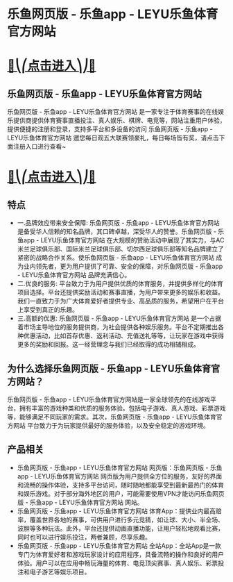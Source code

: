 # 乐鱼网页版 - 乐鱼app - LEYU乐鱼体育官方网站

# [🍉⎝⎛点击进入⎞⎠🍉](https://kkdd668.cn)
## 乐鱼网页版 - 乐鱼app - LEYU乐鱼体育官方网站
乐鱼网页版 - 乐鱼app - LEYU乐鱼体育官方网站 是一家专注于体育赛事的在线娱乐提供商提供体育赛事直播投注、真人娱乐、棋牌、电竞等，网站注重用户体验，提供便捷的注册和登录，支持多平台和多设备的访问 乐鱼网页版 - 乐鱼app - LEYU乐鱼体育官方网站 邀您每日观五大联赛领豪礼，每日每场皆有奖，请点击下面注册入口进行查看~
# [🍉⎝⎛点击进入⎞⎠🍉](https://kkdd668.cn)

## 特点
- 一.品牌效应带来安全保障: 乐鱼网页版 - 乐鱼app - LEYU乐鱼体育官方网站 是备受华人信赖的知名品牌，其口碑卓越，深受华人的赞誉。乐鱼网页版 - 乐鱼app - LEYU乐鱼体育官方网站 在大规模的赞助活动中展现了其实力，与AC米兰足球俱乐部、国际米兰足球俱乐部、切尔西足球俱乐部等知名品牌建立了紧密的战略合作关系。使乐鱼网页版 - 乐鱼app - LEYU乐鱼体育官方网站 成为业内领先者，更为用户提供了可靠、安全的保障，对乐鱼网页版 - 乐鱼app - LEYU乐鱼体育官方网站 品牌充满信心。
- 二.优良的服务: 平台致力于为用户提供优质的体育服务，并提供多样化的体育项目选择。平台还提供奖励活动和赛事直播，为用户带来更多的娱乐和收益。我们一直致力于为广大体育爱好者提供专业、高品质的服务，希望用户在平台上享受到真正的乐趣。
- 三.高额的优惠: 乐鱼网页版 - 乐鱼app - LEYU乐鱼体育官方网站 是一个占据着市场主导地位的服务提供商，为社会提供各种娱乐服务。平台不定期推出各种优惠活动，比如首存优惠、返利活动、充值送礼等等，让玩家在游戏中获得更多的奖励和回报。这一经营理念与我们已经取得的成功相辅相成。

## 为什么选择乐鱼网页版 - 乐鱼app - LEYU乐鱼体育官方网站？
乐鱼网页版 - 乐鱼app - LEYU乐鱼体育官方网站是一家全球领先的在线游戏平台，拥有丰富的游戏种类和优质的服务体验。包括电子游戏、真人游戏、彩票游戏等，能够满足不同玩家的需求。其次，乐鱼网页版 - 乐鱼app - LEYU乐鱼体育官方网站 平台致力于为玩家提供最好的服务体验，以及安全稳定的游戏环境。
## 产品相关
- 乐鱼网页版 - 乐鱼app - LEYU乐鱼体育官方网站 网页版：乐鱼网页版 - 乐鱼app - LEYU乐鱼体育官方网站 网页版为用户提供全方位的服务，友好的界面和流畅的操作体验，支持多平台访问，随时随地都能享受到最新最热门的体育和娱乐游戏。对于部分海外地区的用户，可能需要使用VPN才能访问乐鱼网页版 - 乐鱼app - LEYU乐鱼体育官方网站 网站。
- 乐鱼网页版 - 乐鱼app - LEYU乐鱼体育官方网站 体育App：提供业内最高赔率，覆盖世界各地的赛事，可供用户进行多元竞猜，如让球、大小、半全场、波胆等多种玩法。此外，平台还提供动画直播功能，让用户轻松地观看比赛，同时也可以进行娱乐投注，两者兼顾，尽享乐趣。
- 乐鱼网页版 - 乐鱼app - LEYU乐鱼体育官方网站 全站App：全站App是一款专门为体育爱好者和游戏玩家设计的应用程序，具备流畅的操作和良好的用户体验。用户可以在应用中畅玩海量的体育、电竞顶尖赛事、真人娱乐、彩票投注和电子游艺等娱乐项目。
